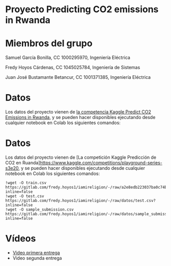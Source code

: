 # Proyecto Predicting CO2 emissions in Rwanda

# Miembros del grupo

Samuel García Bonilla, CC 1000295970, Ingeniería Eléctrica

Fredy Hoyos Cárdenas, CC 1045025784, Ingeniería de Sistemas

Juan José Bustamante Betancur, CC 1001371385, Ingeniería Eléctrica

# Datos

Los datos del proyecto vienen de [la competencia Kaggle Predict CO2 Emissions in Rwanda](https://www.kaggle.com/competitions/playground-series-s3e20/overview), y se pueden hacer disponibles ejecutando desde cualquier notebook en Colab los siguientes comandos: 

# Datos

Los datos del proyecto vienen de [La competición Kaggle Predicción de CO2 en Ruanda]https://www.kaggle.com/competitions/playground-series-s3e20, y se pueden hacer disponibles ejecutando desde cualquier notebook en Colab los siguientes comandos:

    !wget -O train.csv https://gitlab.com/fredy.hoyos1/iamireligion/-/raw/a2e8edb223037ba0c74b2aa801e6dce28218f471/train.csv?inline=false
    !wget -O test.csv https://gitlab.com/fredy.hoyos1/iamireligion/-/raw/datos/test.csv?inline=false
    !wget -O sample_submission.csv https://gitlab.com/fredy.hoyos1/iamireligion/-/raw/datos/sample_submission.csv?inline=false



# Vídeos

* [Video primera entrega](https://youtu.be/BQZJxuXdGqU)
* Video segunda entrega
